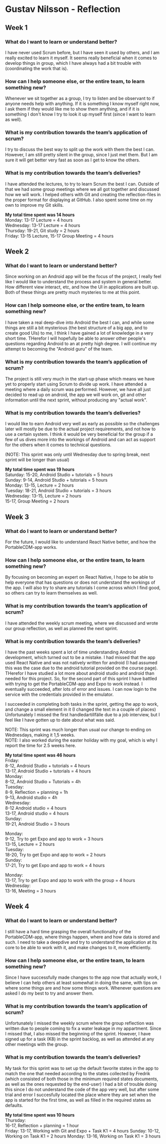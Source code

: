 # Gustav Nilsson - Reflection 
## Week 1
### What do I want to learn or understand better?
I have never used Scrum before, but I have seen it used by others, and I am really excited to learn it myself. It seems really beneficial when it comes to develop things in group, which I have always had a bit trouble with (coordinating the work that is).
### How can I help someone else, or the entire team, to learn something new?
Whenever we sit together as a group, I try to listen and be observant to if anyone needs help with anything. If it is something I know myself right now, I ask them if they would like me to show them anything, and if it is something I don't know I try to look it up myself first (since I want to learn as well).
### What is my contribution towards the team’s application of scrum?
I try to discuss the best way to split up the work with them the best I can. However, I am still pretty silent in the group, since I just met them. But I am sure it will get better very fast as soon as I get to know the others. 
### What is my contribution towards the team’s deliveries?
I have attended the lectures, to try to learn Scrum the best I can. Outside of that we had some group meetings where we all got together and discussed how we will work. I helped others with Git and creating the reflection-files in the proper format for displaying at GitHub. I also spent some time on my own to improve my Git skills.  
  
**My total time spent was 14 hours**  
Monday: 13-17 Lecture = 4 hours  
Wednesday: 13-17 Lecture = 4 hours  
Thursday: 19-21, Git study = 2 hours  
Friday: 13-15 Lecture, 15-17 Group Meeting = 4 hours   
  
## Week 2
### What do I want to learn or understand better?
Since working on an Android app will be the focus of the project, I really feel like I would like to understand the process and system in general better. How different view interact, etc, and how the UI in applications are built up. Both of these things are pretty much mysteries to me at this point.
### How can I help someone else, or the entire team, to learn something new?
I have taken a real deep-dive into Android the best I can, and while some things are still a bit mysterious (the best structure of a big app, and to create good UIs) to me, I think I have gained a lot of knowledge in a very short time. THerefor I will hopefully be able to answer other people's questions regarding Android to an at pretty high degree. I will continue my attempt to becoming the "Android guru" of the team.
### What is my contribution towards the team’s application of scrum?
The project is still very much in the start-up phase which means we have yet to properly start using Scrum to divide up work. I have attended a meeting where a daily scrum was performed. However, we have all just decided to read up on android, the app we will work on, git and other information until the next sprint, without producing any "actual work".
### What is my contribution towards the team’s deliveries?
I would like to earn Android very well as early as possible so the challenges later will mostly be due to the actual project requirements, and not how to use a certain system. I think it would be very beneficial for the group if a few of us dives more into the workings of Android and can act as support for the others when it comes to technical questions.  
  
(NOTE: This sprint was only until Wednesday due to spring break, next sprint will be longer than usual)  
  
**My total time spent was 19 hours**  
Saturday: 15-20, Android Studio + tutorials  = 5 hours  
Sunday: 9-14, Android Studio + tutorials = 5 hours  
Monday: 13-15, Lecture = 2 hours  
Tuesday: 18-21, Android Studio + tutorials = 3 hours  
Wednesday: 13-15, Lecture = 2 hours  
           15-17, Group Meeting = 2 hours  
  
## Week 3
### What do I want to learn or understand better?
For the future, I would like to understand React Native better, and how the PortableCDM-app works.

### How can I help someone else, or the entire team, to learn something new?

By focusing on becoming an expert on React Native, I hope to be able to help everyone that has questions or does not understand the workings of the app. I will also try to share any tutorials I come across which I find good, so others can try to learn themselves as well.

### What is my contribution towards the team’s application of scrum?
I have attended the weekly scrum meeting, where we discussed and wrote our group reflection, as well as planned the next sprint.

### What is my contribution towards the team’s deliveries?
I have the past weeks spent a lot of time understanding Android development, which turned out to be a mistake. I had missed that the app used React Native and was not natively written for android (I had assumed this was the case due to the android tutorial provided on the course page). THerefor I have studied a lot more about android studio and android than needed for this project.
So, for the second part of this sprint I have battled with trying to get the PortableCDM-app and Expo to work instead. I eventually succeeded, after lots of error and issues. I can now login to the service with the credentials provided in the emulator.

I succeeded in completing both tasks in the sprint, getting the app to work, and change a small element in it (I changed the text in a couple of places)
Unfortunately I missed the first handledartillfälle due to a job interview, but I feel like I have gotten up to date about what was said.  
  
NOTE: This sprint was much longer than usual our change to ending on Wednesdays, making it 1,5 weeks.  
NOTE: I also worked during the easter holiday with my goal, which is why I report the time for 2.5 weeks here.  
  
**My total time spent was 46 hours**  
Friday:  
    8-12, Android Studio + tutorials = 4 hours  
    13-17,  Android Studio + tutorials = 4 hours  
Monday:  
	8-12, Android Studio + Tutorials = 4h  
Tuesday:  
	8-9, Reflection + planning = 1h  
	9-13, Android studio = 4h  
Wednesday:  
	8-12 Android studio = 4 hours  
	13-17, Android studio = 4 hours  
Sunday:  
	19-21, Android Studio = 3 hours  

Monday:  
	9-12, Try to get Expo and app to work = 3 hours  
	13-15, Lecture = 2 hours  
Tuesday:  
    18-20, Try to get Expo and app to work = 2 hours  
Sunday:  
    17-21, Try to get Expo and app to work = 4 hours  
 
Monday:   
	13-17, Try to get Expo and app to work with the group = 4 hours  
Wednesday:  
    13-16, Meeting = 3 hours
    
## Week 4
### What do I want to learn or understand better?
I still have a hard time grasping the overall functionality of the PortableCDM-app, where things happen, where and how data is stored and such. I need to take a deepdive and try to understand the application at its core to be able to work with it, and make changes to it, more efficiently.

### How can I help someone else, or the entire team, to learn something new?
Since I have successfully made changes to the app now that actually work, I believe I can help others at least somewhat in doing the same, with tips on where some things are and how some things work. Whenever questions are asked I do my best to try and answer them.

### What is my contribution towards the team’s application of scrum?
Unfortunately I missed the weekly scrum where the group reflection was written due to people coming to fix a water leakage in my appartment. Since I missed that, I also missed the beginning of the sprint. However, I have signed up for a task (K8) in the sprint backlog, as well as attended at any other meetings with the group.

### What is my contribution towards the team’s deliveries?
My task for this sprint was to set up the default favorite states in the app to match the one that needed according to the states collected by Fredrik (which consisted of both those in the minimum required states documents, as well as the ones requested by the end-user)
I had a bit of trouble doing this since I do not understand the code of the app very well, but after some trial and error I succesfully located the place where they are set when the app is started for the first time, as well as filled in the required states as defaults.

**My total time spent was 10 hours**  
Thursday:  
    16-17, Reflection + planning = 1 hour  
Friday:
	13-17, Working with Git and Expo + Task K1 = 4 hours
Sunday:
	10-12, Working on Task K1 = 2 hours
Monday:
    13-16, Working on Task K1 = 3 hours
